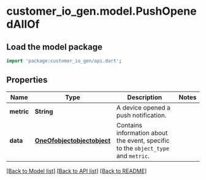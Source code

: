 # customer_io_gen.model.PushOpenedAllOf

## Load the model package
```dart
import 'package:customer_io_gen/api.dart';
```

## Properties
Name | Type | Description | Notes
------------ | ------------- | ------------- | -------------
**metric** | **String** | A device opened a push notification. | 
**data** | [**OneOfobjectobjectobject**](OneOfobjectobjectobject.md) | Contains information about the event, specific to the `object_type` and `metric`. | 

[[Back to Model list]](../README.md#documentation-for-models) [[Back to API list]](../README.md#documentation-for-api-endpoints) [[Back to README]](../README.md)


